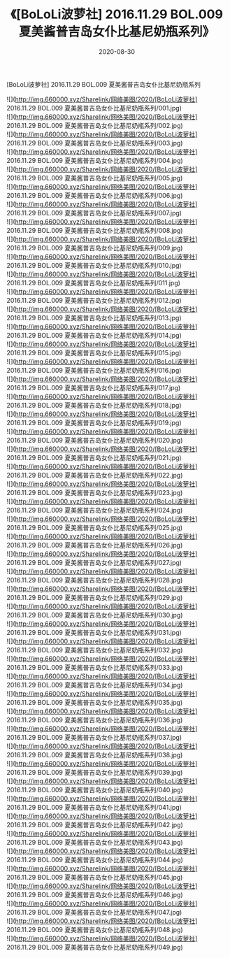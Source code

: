 ﻿---
layout: post
title:  《[BoLoLi波萝社] 2016.11.29 BOL.009 夏美酱普吉岛女仆比基尼奶瓶系列》
date:   2020-08-30
img: http://img.660000.xyz/Sharelink/网络美图/2020/[BoLoLi波萝社] 2016.11.29 BOL.009 夏美酱普吉岛女仆比基尼奶瓶系列/000.jpg
categories: [美女, 清纯, 唯美]
---

[BoLoLi波萝社] 2016.11.29 BOL.009 夏美酱普吉岛女仆比基尼奶瓶系列

  ![](http://img.660000.xyz/Sharelink/网络美图/2020/[BoLoLi波萝社] 2016.11.29 BOL.009 夏美酱普吉岛女仆比基尼奶瓶系列/001.jpg) <br> ![](http://img.660000.xyz/Sharelink/网络美图/2020/[BoLoLi波萝社] 2016.11.29 BOL.009 夏美酱普吉岛女仆比基尼奶瓶系列/002.jpg) <br> ![](http://img.660000.xyz/Sharelink/网络美图/2020/[BoLoLi波萝社] 2016.11.29 BOL.009 夏美酱普吉岛女仆比基尼奶瓶系列/003.jpg) <br> ![](http://img.660000.xyz/Sharelink/网络美图/2020/[BoLoLi波萝社] 2016.11.29 BOL.009 夏美酱普吉岛女仆比基尼奶瓶系列/004.jpg) <br> ![](http://img.660000.xyz/Sharelink/网络美图/2020/[BoLoLi波萝社] 2016.11.29 BOL.009 夏美酱普吉岛女仆比基尼奶瓶系列/005.jpg) <br> ![](http://img.660000.xyz/Sharelink/网络美图/2020/[BoLoLi波萝社] 2016.11.29 BOL.009 夏美酱普吉岛女仆比基尼奶瓶系列/006.jpg) <br> ![](http://img.660000.xyz/Sharelink/网络美图/2020/[BoLoLi波萝社] 2016.11.29 BOL.009 夏美酱普吉岛女仆比基尼奶瓶系列/007.jpg) <br> ![](http://img.660000.xyz/Sharelink/网络美图/2020/[BoLoLi波萝社] 2016.11.29 BOL.009 夏美酱普吉岛女仆比基尼奶瓶系列/008.jpg) <br> ![](http://img.660000.xyz/Sharelink/网络美图/2020/[BoLoLi波萝社] 2016.11.29 BOL.009 夏美酱普吉岛女仆比基尼奶瓶系列/009.jpg) <br> ![](http://img.660000.xyz/Sharelink/网络美图/2020/[BoLoLi波萝社] 2016.11.29 BOL.009 夏美酱普吉岛女仆比基尼奶瓶系列/010.jpg) <br> ![](http://img.660000.xyz/Sharelink/网络美图/2020/[BoLoLi波萝社] 2016.11.29 BOL.009 夏美酱普吉岛女仆比基尼奶瓶系列/011.jpg) <br> ![](http://img.660000.xyz/Sharelink/网络美图/2020/[BoLoLi波萝社] 2016.11.29 BOL.009 夏美酱普吉岛女仆比基尼奶瓶系列/012.jpg) <br> ![](http://img.660000.xyz/Sharelink/网络美图/2020/[BoLoLi波萝社] 2016.11.29 BOL.009 夏美酱普吉岛女仆比基尼奶瓶系列/013.jpg) <br> ![](http://img.660000.xyz/Sharelink/网络美图/2020/[BoLoLi波萝社] 2016.11.29 BOL.009 夏美酱普吉岛女仆比基尼奶瓶系列/014.jpg) <br> ![](http://img.660000.xyz/Sharelink/网络美图/2020/[BoLoLi波萝社] 2016.11.29 BOL.009 夏美酱普吉岛女仆比基尼奶瓶系列/015.jpg) <br> ![](http://img.660000.xyz/Sharelink/网络美图/2020/[BoLoLi波萝社] 2016.11.29 BOL.009 夏美酱普吉岛女仆比基尼奶瓶系列/016.jpg) <br> ![](http://img.660000.xyz/Sharelink/网络美图/2020/[BoLoLi波萝社] 2016.11.29 BOL.009 夏美酱普吉岛女仆比基尼奶瓶系列/017.jpg) <br> ![](http://img.660000.xyz/Sharelink/网络美图/2020/[BoLoLi波萝社] 2016.11.29 BOL.009 夏美酱普吉岛女仆比基尼奶瓶系列/018.jpg) <br> ![](http://img.660000.xyz/Sharelink/网络美图/2020/[BoLoLi波萝社] 2016.11.29 BOL.009 夏美酱普吉岛女仆比基尼奶瓶系列/019.jpg) <br> ![](http://img.660000.xyz/Sharelink/网络美图/2020/[BoLoLi波萝社] 2016.11.29 BOL.009 夏美酱普吉岛女仆比基尼奶瓶系列/020.jpg) <br> ![](http://img.660000.xyz/Sharelink/网络美图/2020/[BoLoLi波萝社] 2016.11.29 BOL.009 夏美酱普吉岛女仆比基尼奶瓶系列/021.jpg) <br> ![](http://img.660000.xyz/Sharelink/网络美图/2020/[BoLoLi波萝社] 2016.11.29 BOL.009 夏美酱普吉岛女仆比基尼奶瓶系列/022.jpg) <br> ![](http://img.660000.xyz/Sharelink/网络美图/2020/[BoLoLi波萝社] 2016.11.29 BOL.009 夏美酱普吉岛女仆比基尼奶瓶系列/023.jpg) <br> ![](http://img.660000.xyz/Sharelink/网络美图/2020/[BoLoLi波萝社] 2016.11.29 BOL.009 夏美酱普吉岛女仆比基尼奶瓶系列/024.jpg) <br> ![](http://img.660000.xyz/Sharelink/网络美图/2020/[BoLoLi波萝社] 2016.11.29 BOL.009 夏美酱普吉岛女仆比基尼奶瓶系列/025.jpg) <br> ![](http://img.660000.xyz/Sharelink/网络美图/2020/[BoLoLi波萝社] 2016.11.29 BOL.009 夏美酱普吉岛女仆比基尼奶瓶系列/026.jpg) <br> ![](http://img.660000.xyz/Sharelink/网络美图/2020/[BoLoLi波萝社] 2016.11.29 BOL.009 夏美酱普吉岛女仆比基尼奶瓶系列/027.jpg) <br> ![](http://img.660000.xyz/Sharelink/网络美图/2020/[BoLoLi波萝社] 2016.11.29 BOL.009 夏美酱普吉岛女仆比基尼奶瓶系列/028.jpg) <br> ![](http://img.660000.xyz/Sharelink/网络美图/2020/[BoLoLi波萝社] 2016.11.29 BOL.009 夏美酱普吉岛女仆比基尼奶瓶系列/029.jpg) <br> ![](http://img.660000.xyz/Sharelink/网络美图/2020/[BoLoLi波萝社] 2016.11.29 BOL.009 夏美酱普吉岛女仆比基尼奶瓶系列/030.jpg) <br> ![](http://img.660000.xyz/Sharelink/网络美图/2020/[BoLoLi波萝社] 2016.11.29 BOL.009 夏美酱普吉岛女仆比基尼奶瓶系列/031.jpg) <br> ![](http://img.660000.xyz/Sharelink/网络美图/2020/[BoLoLi波萝社] 2016.11.29 BOL.009 夏美酱普吉岛女仆比基尼奶瓶系列/032.jpg) <br> ![](http://img.660000.xyz/Sharelink/网络美图/2020/[BoLoLi波萝社] 2016.11.29 BOL.009 夏美酱普吉岛女仆比基尼奶瓶系列/033.jpg) <br> ![](http://img.660000.xyz/Sharelink/网络美图/2020/[BoLoLi波萝社] 2016.11.29 BOL.009 夏美酱普吉岛女仆比基尼奶瓶系列/034.jpg) <br> ![](http://img.660000.xyz/Sharelink/网络美图/2020/[BoLoLi波萝社] 2016.11.29 BOL.009 夏美酱普吉岛女仆比基尼奶瓶系列/035.jpg) <br> ![](http://img.660000.xyz/Sharelink/网络美图/2020/[BoLoLi波萝社] 2016.11.29 BOL.009 夏美酱普吉岛女仆比基尼奶瓶系列/036.jpg) <br> ![](http://img.660000.xyz/Sharelink/网络美图/2020/[BoLoLi波萝社] 2016.11.29 BOL.009 夏美酱普吉岛女仆比基尼奶瓶系列/037.jpg) <br> ![](http://img.660000.xyz/Sharelink/网络美图/2020/[BoLoLi波萝社] 2016.11.29 BOL.009 夏美酱普吉岛女仆比基尼奶瓶系列/038.jpg) <br> ![](http://img.660000.xyz/Sharelink/网络美图/2020/[BoLoLi波萝社] 2016.11.29 BOL.009 夏美酱普吉岛女仆比基尼奶瓶系列/039.jpg) <br> ![](http://img.660000.xyz/Sharelink/网络美图/2020/[BoLoLi波萝社] 2016.11.29 BOL.009 夏美酱普吉岛女仆比基尼奶瓶系列/040.jpg) <br> ![](http://img.660000.xyz/Sharelink/网络美图/2020/[BoLoLi波萝社] 2016.11.29 BOL.009 夏美酱普吉岛女仆比基尼奶瓶系列/041.jpg) <br> ![](http://img.660000.xyz/Sharelink/网络美图/2020/[BoLoLi波萝社] 2016.11.29 BOL.009 夏美酱普吉岛女仆比基尼奶瓶系列/042.jpg) <br> ![](http://img.660000.xyz/Sharelink/网络美图/2020/[BoLoLi波萝社] 2016.11.29 BOL.009 夏美酱普吉岛女仆比基尼奶瓶系列/043.jpg) <br> ![](http://img.660000.xyz/Sharelink/网络美图/2020/[BoLoLi波萝社] 2016.11.29 BOL.009 夏美酱普吉岛女仆比基尼奶瓶系列/044.jpg) <br> ![](http://img.660000.xyz/Sharelink/网络美图/2020/[BoLoLi波萝社] 2016.11.29 BOL.009 夏美酱普吉岛女仆比基尼奶瓶系列/045.jpg) <br> ![](http://img.660000.xyz/Sharelink/网络美图/2020/[BoLoLi波萝社] 2016.11.29 BOL.009 夏美酱普吉岛女仆比基尼奶瓶系列/046.jpg) <br> ![](http://img.660000.xyz/Sharelink/网络美图/2020/[BoLoLi波萝社] 2016.11.29 BOL.009 夏美酱普吉岛女仆比基尼奶瓶系列/047.jpg) <br> ![](http://img.660000.xyz/Sharelink/网络美图/2020/[BoLoLi波萝社] 2016.11.29 BOL.009 夏美酱普吉岛女仆比基尼奶瓶系列/048.jpg) <br> ![](http://img.660000.xyz/Sharelink/网络美图/2020/[BoLoLi波萝社] 2016.11.29 BOL.009 夏美酱普吉岛女仆比基尼奶瓶系列/049.jpg) <br>